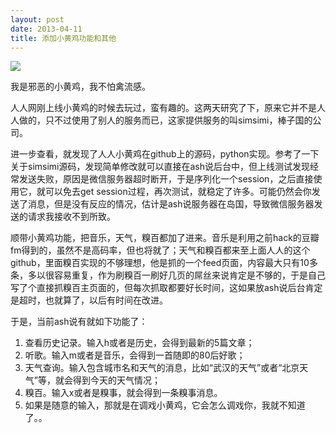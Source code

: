 ```yaml
--- 
layout: post
date: 2013-04-11  
title: 添加小黄鸡功能和其他    
--- 
```



![](http://www.ashliu.com:8080/uploads/2153xiaohuangji.jpg)

我是邪恶的小黄鸡，我不怕禽流感。

人人网刚上线小黄鸡的时候去玩过，蛮有趣的。这两天研究了下，原来它并不是人人做的，只不过使用了别人的服务而已，这家提供服务的叫simsimi，棒子国的公司。

进一步查看，就发现了人人小黄鸡在github上的源码，python实现。参考了一下关于simsimi源码，发现简单修改就可以直接在ash说后台中，但上线测试发现经常发送失败，原因是微信服务器超时断开，于是序列化一个session，之后直接使用它，就可以免去get session过程，再次测试，就稳定了许多。可能仍然会你发送了消息，但是没有反应的情况，估计是ash说服务器在岛国，导致微信服务器发送的请求我接收不到所致。

顺带小黄鸡功能，把音乐，天气，糗百都加了进来。音乐是利用之前hack的豆瓣fm得到的，虽然不是高码率，但也将就了；天气和糗百都来至上面人人的这个github，里面糗百实现的不够理想，他是抓的一个feed页面，内容最大只有10多条，多以很容易重复，作为刷糗百一刷好几页的屌丝来说肯定是不够的，于是自己写了个直接抓糗百主页面的，但每次抓取都要好长时间，这如果放ash说后台肯定是超时，也就算了，以后有时间在改进。

于是，当前ash说有就如下功能了：

1. 查看历史记录。输入h或者是历史，会得到最新的5篇文章；
2. 听歌。输入m或者是音乐，会得到一首随即的80后好歌；
3. 天气查询。输入包含城市名和天气的消息，比如“武汉的天气”或者“北京天气”等，就会得到今天的天气情况；
4. 糗百。输入x或者是糗事，就会得到一条糗事消息。
5. 如果是随意的输入，那就是在调戏小黄鸡，它会怎么调戏你，我就不知道了。。

